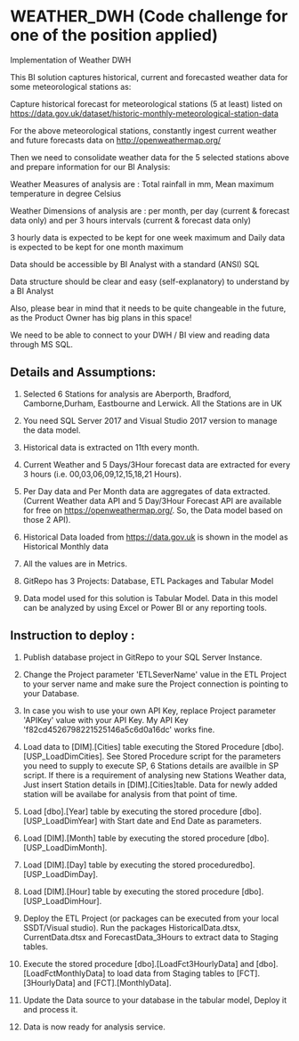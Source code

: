 # WEATHER_DWH (Code challenge for one of the position applied)

Implementation of Weather DWH

This BI solution captures historical, current and forecasted weather data for some meteorological stations as:

Capture historical forecast for meteorological stations (5 at least) listed on https://data.gov.uk/dataset/historic-monthly-meteorological-station-data

For the above meteorological stations, constantly ingest current weather and future forecasts data on http://openweathermap.org/

Then we need to consolidate weather data for the 5 selected stations above and prepare information for our BI Analysis:

Weather Measures of analysis are : Total rainfall in mm, Mean maximum temperature in degree Celsius

Weather Dimensions of analysis are : per month, per day (current & forecast data only) and per 3 hours intervals (current & forecast data only)

3 hourly data is expected to be kept for one week maximum and Daily data is expected to be kept for one month maximum

Data should be accessible by BI Analyst with a standard (ANSI) SQL

Data structure should be clear and easy (self-explanatory) to understand by a BI Analyst

Also, please bear in mind that it needs to be quite changeable in the future, as the Product Owner has big plans in this space!

We need to be able to connect to your DWH / BI view and reading data through MS SQL.

Details and Assumptions:
--------------------------

1) Selected 6 Stations for analysis are Aberporth, Bradford, Camborne,Durham, Eastbourne and Lerwick. All the Stations are in UK

2) You need SQL Server 2017 and Visual Studio 2017 version to manage the data model.

3) Historical data is extracted on 11th every month.

4) Current Weather and 5 Days/3Hour forecast data are extracted for every 3 hours (i.e. 00,03,06,09,12,15,18,21 Hours).

5) Per Day data and Per Month data are aggregates of data extracted. (Current Weather data API and 5 Day/3Hour Forecast API are     available for free on https://openweathermap.org/. So, the Data model based on those 2 API). 

6) Historical Data loaded from https://data.gov.uk is shown in the model as Historical Monthly data
   
7) All the values are in Metrics.

8) GitRepo has 3 Projects: Database, ETL Packages and Tabular Model 
	 
9) Data model used for this solution is Tabular Model. Data in this model can be analyzed by using Excel or Power BI or any reporting tools.


Instruction to deploy :
-------------------------

1) Publish database project in GitRepo to your SQL Server Instance.

2) Change the Project parameter 'ETLSeverName' value in the ETL Project to your server name and make sure the Project connection is pointing to your Database.

3) In case you wish to use your own API Key, replace Project parameter 'APIKey' value with your API Key. My API Key 'f82cd4526798221525146a5c6d0a16dc' works fine.

4) Load data to [DIM].[Cities] table executing the Stored Procedure [dbo].[USP_LoadDimCities]. See Stored Procedure script for the parameters you need to supply to execute SP, 6 Stations details are availble in SP script.
   If there is a requirement of analysing new Stations Weather data, Just insert Station details in [DIM].[Cities]table. Data for newly added station will be availabe for analysis from that point of time. 
    
5) Load [dbo].[Year] table by executing the stored procedure [dbo].[USP_LoadDimYear] with Start date and End Date as parameters. 

6) Load [DIM].[Month] table by executing the stored procedure [dbo].[USP_LoadDimMonth].

7) Load [DIM].[Day] table by executing the stored proceduredbo].[USP_LoadDimDay].
   
8) Load [DIM].[Hour] table by executing the stored procedure [dbo].[USP_LoadDimHour].

9) Deploy the ETL Project (or packages can be executed from your local SSDT/Visual studio). Run the packages HistoricalData.dtsx, CurrentData.dtsx  and ForecastData_3Hours to extract data to Staging tables.

10) Execute the stored procedure [dbo].[LoadFct3HourlyData] and [dbo].[LoadFctMonthlyData] to load data from Staging tables to [FCT].[3HourlyData] and [FCT].[MonthlyData].

11) Update the Data source to your database in the tabular model, Deploy it and process it. 

12) Data is now ready for analysis service.
    
